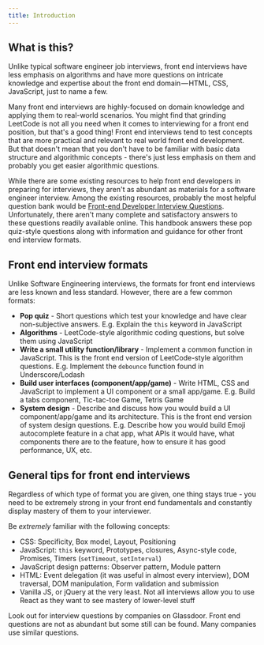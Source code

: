 ```yaml
---
title: Introduction
---
```


## What is this?

Unlike typical software engineer job interviews, front end interviews have less emphasis on algorithms and have more questions on intricate knowledge and expertise about the front end domain — HTML, CSS, JavaScript, just to name a few.

Many front end interviews are highly-focused on domain knowledge and applying them to real-world scenarios. You might find that grinding LeetCode is not all you need when it comes to interviewing for a front end position, but that's a good thing! Front end interviews tend to test concepts that are more practical and relevant to real world front end development. But that doesn't mean that you don't have to be familiar with basic data structure and algorithmic concepts - there's just less emphasis on them and probably you get easier algorithmic questions.

While there are some existing resources to help front end developers in preparing for interviews, they aren't as abundant as materials for a software engineer interview. Among the existing resources, probably the most helpful question bank would be [Front-end Developer Interview Questions](https://github.com/h5bp/Front-end-Developer-Interview-Questions). Unfortunately, there aren't many complete and satisfactory answers to these questions readily available online. This handbook answers these pop quiz-style questions along with information and guidance for other front end interview formats.

## Front end interview formats

Unlike Software Engineering interviews, the formats for front end interviews are less known and less standard. However, there are a few common formats:

- **Pop quiz** - Short questions which test your knowledge and have clear non-subjective answers. E.g. Explain the `this` keyword in JavaScript
- **Algorithms** - LeetCode-style algorithmic coding questions, but solve them using JavaScript
- **Write a small utility function/library** - Implement a common function in JavaScript. This is the front end version of LeetCode-style algorithm questions. E.g. Implement the `debounce` function found in Underscore/Lodash
- **Build user interfaces (component/app/game)** - Write HTML, CSS and JavaScript to implement a UI component or a small app/game. E.g. Build a tabs component, Tic-tac-toe Game, Tetris Game
- **System design** - Describe and discuss how you would build a UI component/app/game and its architecture. This is the front end version of system design questions. E.g. Describe how you would build Emoji autocomplete feature in a chat app, what APIs it would have, what components there are to the feature, how to ensure it has good performance, UX, etc.

## General tips for front end interviews

Regardless of which type of format you are given, one thing stays true - you need to be extremely strong in your front end fundamentals and constantly display mastery of them to your interviewer.

Be _extremely_ familiar with the following concepts:

- CSS: Specificity, Box model, Layout, Positioning
- JavaScript: `this` keyword, Prototypes, closures, Async-style code, Promises, Timers (`setTimeout`, `setInterval`)
- JavaScript design patterns: Observer pattern, Module pattern
- HTML: Event delegation (it was useful in almost every interview), DOM traversal, DOM manipulation, Form validation and submission
- Vanilla JS, or jQuery at the very least. Not all interviews allow you to use React as they want to see mastery of lower-level stuff

Look out for interview questions by companies on Glassdoor. Front end questions are not as abundant but some still can be found. Many companies use similar questions.
